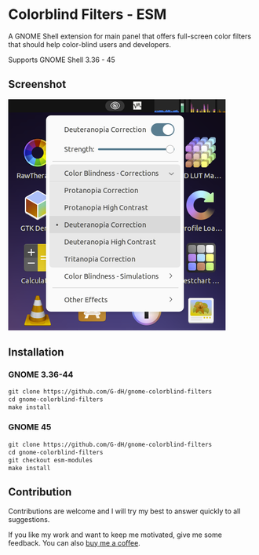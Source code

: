 # Colorblind Filters - ESM
A GNOME Shell extension for main panel that offers full-screen color filters that should help color-blind users and developers.

Supports GNOME Shell 3.36 - 45

## Screenshot
![Colorblind Filters menu](colorblind-filters.png)

## Installation
### GNOME 3.36-44

    git clone https://github.com/G-dH/gnome-colorblind-filters
    cd gnome-colorblind-filters
    make install

### GNOME 45

    git clone https://github.com/G-dH/gnome-colorblind-filters
    cd gnome-colorblind-filters
    git checkout esm-modules 
    make install

## Contribution
Contributions are welcome and I will try my best to answer quickly to all suggestions.

If you like my work and want to keep me motivated, give me some feedback.
You can also [buy me a coffee](https://buymeacoffee.com/georgdh).
